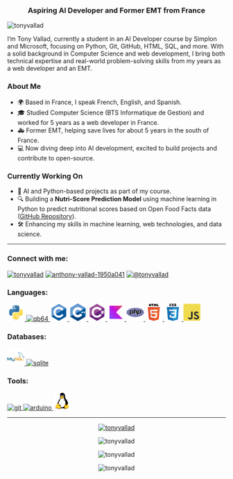 <h3 align="center">Aspiring AI Developer and Former EMT from France</h3>

<p align="left"> <img src="https://komarev.com/ghpvc/?username=tonyvallad&label=Profile%20views&color=0e75b6&style=flat" alt="tonyvallad" /> </p>

I’m Tony Vallad, currently a student in an AI Developer course by Simplon and Microsoft, focusing on Python, Git, GitHub, HTML, SQL, and more. With a solid background in Computer Science and web development, I bring both technical expertise and real-world problem-solving skills from my years as a web developer and an EMT.

### About Me
- 🌍 Based in France, I speak French, English, and Spanish.
- 🎓 Studied Computer Science (BTS Informatique de Gestion) and worked for 5 years as a web developer in France.
- 🚑 Former EMT, helping save lives for about 5 years in the south of France.
- 💻 Now diving deep into AI development, excited to build projects and contribute to open-source.

### Currently Working On
- 🤖 AI and Python-based projects as part of my course.
- 🔍 Building a **Nutri-Score Prediction Model** using machine learning in Python to predict nutritional scores based on Open Food Facts data ([GitHub Repository](https://github.com/TonyVallad/Nutriscore-Prediction-Model)).
- 🛠️ Enhancing my skills in machine learning, web technologies, and data science.

---

<h3 align="left">Connect with me:</h3>
<p align="left">
<a href="https://twitter.com/tonyvallad" target="blank"><img align="center" src="https://raw.githubusercontent.com/rahuldkjain/github-profile-readme-generator/master/src/images/icons/Social/twitter.svg" alt="tonyvallad" height="30" width="40" /></a>
<a href="https://linkedin.com/in/anthony-vallad-1950a041" target="blank"><img align="center" src="https://raw.githubusercontent.com/rahuldkjain/github-profile-readme-generator/master/src/images/icons/Social/linked-in-alt.svg" alt="anthony-vallad-1950a041" height="30" width="40" /></a>
<a href="https://www.youtube.com/@tonyvallad" target="blank"><img align="center" src="https://raw.githubusercontent.com/rahuldkjain/github-profile-readme-generator/master/src/images/icons/Social/youtube.svg" alt="@tonyvallad" height="30" width="40" /></a>
</p>

<h3 align="left">Languages:</h3>
<p align="left">
  <!-- Programming Languages -->
  <a href="https://www.python.org" target="_blank" rel="noreferrer">
    <img src="https://raw.githubusercontent.com/devicons/devicon/master/icons/python/python-original.svg" alt="python" width="40" height="40"/>
  </a>
  <a href="https://www.qb64.org/" target="_blank" rel="noreferrer">
    <img src="https://upload.wikimedia.org/wikipedia/commons/9/91/Qb64.png" alt="qb64" width="40" height="40"/>
  </a>
  <a href="https://www.cprogramming.com/" target="_blank" rel="noreferrer">
    <img src="https://raw.githubusercontent.com/devicons/devicon/master/icons/c/c-original.svg" alt="c" width="40" height="40"/>
  </a>
  <a href="https://www.w3schools.com/cpp/" target="_blank" rel="noreferrer">
    <img src="https://raw.githubusercontent.com/devicons/devicon/master/icons/cplusplus/cplusplus-original.svg" alt="cplusplus" width="40" height="40"/>
  </a>
  <a href="https://www.w3schools.com/cs/" target="_blank" rel="noreferrer">
    <img src="https://raw.githubusercontent.com/devicons/devicon/master/icons/csharp/csharp-original.svg" alt="csharp" width="40" height="40"/>
  </a>
  <a href="https://kotlinlang.org/" target="_blank" rel="noreferrer">
    <img src="https://raw.githubusercontent.com/devicons/devicon/master/icons/kotlin/kotlin-original.svg" alt="kotlin" width="40" height="40"/>
  </a>
  <a href="https://www.php.net" target="_blank" rel="noreferrer">
    <img src="https://raw.githubusercontent.com/devicons/devicon/master/icons/php/php-original.svg" alt="php" width="40" height="40"/>
  </a>
  
  <!-- Web Development -->
  <a href="https://www.w3.org/html/" target="_blank" rel="noreferrer">
    <img src="https://raw.githubusercontent.com/devicons/devicon/master/icons/html5/html5-original-wordmark.svg" alt="html5" width="40" height="40"/>
  </a>
  <a href="https://www.w3schools.com/css/" target="_blank" rel="noreferrer">
    <img src="https://raw.githubusercontent.com/devicons/devicon/master/icons/css3/css3-original-wordmark.svg" alt="css3" width="40" height="40"/>
  </a>
  <a href="https://developer.mozilla.org/en-US/docs/Web/JavaScript" target="_blank" rel="noreferrer">
    <img src="https://raw.githubusercontent.com/devicons/devicon/master/icons/javascript/javascript-original.svg" alt="javascript" width="40" height="40"/>
  </a>
</p>

<h3 align="left">Databases:</h3>
<p align="left">
  <a href="https://www.mysql.com/" target="_blank" rel="noreferrer">
    <img src="https://raw.githubusercontent.com/devicons/devicon/master/icons/mysql/mysql-original-wordmark.svg" alt="mysql" width="40" height="40"/>
  </a>
  <a href="https://www.sqlite.org/" target="_blank" rel="noreferrer">
    <img src="https://www.vectorlogo.zone/logos/sqlite/sqlite-icon.svg" alt="sqlite" width="40" height="40"/>
  </a>
</p>

<h3 align="left">Tools:</h3>
<p align="left">
  <a href="https://git-scm.com/" target="_blank" rel="noreferrer">
    <img src="https://www.vectorlogo.zone/logos/git-scm/git-scm-icon.svg" alt="git" width="40" height="40"/>
  </a>
  <a href="https://www.arduino.cc/" target="_blank" rel="noreferrer">
    <img src="https://cdn.worldvectorlogo.com/logos/arduino-1.svg" alt="arduino" width="40" height="40"/>
  </a>
  <a href="https://www.linux.org/" target="_blank" rel="noreferrer">
    <img src="https://raw.githubusercontent.com/devicons/devicon/master/icons/linux/linux-original.svg" alt="linux" width="40" height="40"/>
  </a>
</p>

---

<p align="center"> <a href="https://github.com/ryo-ma/github-profile-trophy"><img src="https://github-profile-trophy.vercel.app/?username=tonyvallad" alt="tonyvallad" /></a> </p>

<p align="center"><img src="https://github-readme-stats.vercel.app/api/top-langs?username=tonyvallad&show_icons=true&locale=en&layout=compact" alt="tonyvallad" /></p>

<p align="center"><img src="https://github-readme-stats.vercel.app/api?username=tonyvallad&show_icons=true&locale=en" alt="tonyvallad" /></p>

<p align="center"><img src="https://github-readme-streak-stats.herokuapp.com/?user=tonyvallad&" alt="tonyvallad" /></p>
